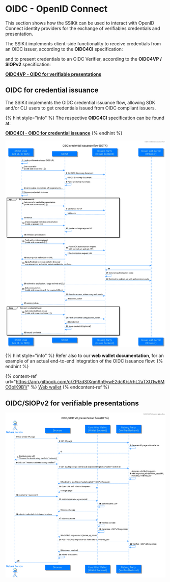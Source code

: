 # OIDC - OpenID Connect

This section shows how the SSIKit can be used to interact with OpenID Connect identity providers for the exchange of verifiables credentials and presentation.

The SSIKit implements client-side functionality to receive credentials from an OIDC issuer, according to the **OIDC4CI** specification:

and to present credentials to an OIDC Verifier, according to the **OIDC4VP / SIOPv2** specification:

[**OIDC4VP - OIDC for verifiable presentations**](https://openid.net/specs/openid-connect-4-verifiable-presentations-1\_0.html)

## OIDC for credential issuance

The SSIKit implements the OIDC credential issuance flow, allowing SDK and/or CLI users to get credentials issued from OIDC compliant issuers.

{% hint style="info" %}
The respective **OIDC4CI** specification can be found at:

[**OIDC4CI - OIDC for credential issuance**](https://tlodderstedt.github.io/openid-connect-4-verifiable-credential-issuance-1\_0-01.html)
{% endhint %}



![OIDC for CI](oidc/puml/oidc-credential-issuance-ssikit.png)

{% hint style="info" %}
Refer also to our **web wallet documentation**, for an example of an actual end-to-end integration of the OIDC issuance flow:
{% endhint %}

{% content-ref url="https://app.gitbook.com/o/ZPIzdSlXqm9n9ywE2dcK/s/rhL2aTXU1w6MO3blK9B1/" %}
[Web wallet](https://app.gitbook.com/o/ZPIzdSlXqm9n9ywE2dcK/s/rhL2aTXU1w6MO3blK9B1/)
{% endcontent-ref %}

## OIDC/SIOPv2 for verifiable presentations

![OIDC for VP](oidc/puml/siop-vc-presentation.png)
